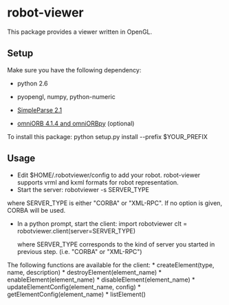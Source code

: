 robot-viewer
============

This package provides a viewer written in OpenGL.


Setup
-----
Make sure you have the following dependency:
 
 * python 2.6

 * pyopengl, numpy, python-numeric

 * [SimpleParse 2.1](http://simpleparse.sourceforge.net/)

 * [omniORB 4.1.4 and omniORBpy](http://omniORB.sourceforge.net) (optional)


To install this package:
    python setup.py install --prefix $YOUR_PREFIX

Usage
-----

 * Edit $HOME/.robotviewer/config to add your robot. robot-viewer supports vrml and kxml formats for robot representation.
 * Start the server:
        robotviewer -s SERVER_TYPE

 where SERVER_TYPE is either "CORBA" or "XML-RPC". If no option is
 given, CORBA will be used.

 * In a python prompt, start the client:
        import robotviewer
        clt = robotviewer.client(server=SERVER_TYPE)

   where SERVER_TYPE corresponds to the kind of server you started in
   previous step. (i.e. "CORBA" or "XML-RPC")

  The following functions are available for the client:
     * createElement(type, name, description)
     * destroyElement(element_name)
     * enableElement(element_name)
     * disableElement(element_name)
     * updateElementConfig(element_name, config)
     * getElementConfig(element_name)
     * listElement()
